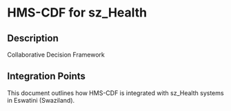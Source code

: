 # HMS-CDF for sz_Health

## Description

Collaborative Decision Framework

## Integration Points

This document outlines how HMS-CDF is integrated with sz_Health systems in Eswatini (Swaziland).
